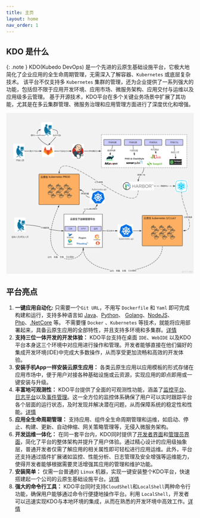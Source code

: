 ```yaml
---
title: 主页
layout: home
nav_order: 1
---
```


## KDO 是什么

{: .note }
KDO(Kubedo DevOps) 是一个先进的云原生基础设施平台，它极大地简化了企业应用的全生命周期管理，无需深入了解容器、`Kubernetes` 或底层复杂技术。
该平台不仅支持多 `Kubernetes` 集群的管理，还为企业提供了一系列强大的功能，包括但不限于应用开发环境、应用市场、微服务架构、应用交付与运维以及应用级多云管理。
基于开源技术，KDO平台在多个关键业务场景中扩展了其功能，尤其是在多云集群管理、微服务治理和应用管理方面进行了深度优化和增强。


![kdo.png](imgs/kdo.png)

## 平台亮点

1. **一键应用自动化:**  只需要一个`Git URL`，不用写 `Dockerfile` 和 `Yaml` 即可完成构建和运行，支持多种语言如 [Java](/docs/devops/app-deploy/java)、[Python](/docs/devops/app-deploy/python)、
[Golang](/docs/devops/app-deploy/golang)、[NodeJS](/docs/devops/app-deploy/nodejs)、[Php](/docs/devops/app-deploy/php)、[.NetCore](/docs/devops/app-deploy/donet) 等。
不需要懂 `Docker` 、`Kubernetes` 等技术，就能将应用部署起来，具备云原生应用的全部特性，并且支持多环境和多集群。[详情](docs/dev/applications/repository#创建应用)
2. **支持三位一体开发的开发体验：** KDO平台支持在桌面 `IDE`、`WebIDE` 以及KDO平台本身这三个环境中对应用进行操作和管理。开发者能够直接在他们偏好的集成开发环境(IDE)中完成大多数操作，从而享受更加流畅和高效的开发体验。
3. **安装手机App一样安装云原生应用：** 各类云原生应用以应用模板的形式存储在应用市场中，便于用户对接各种基础设施或云资源，实现应用的即点即用或一键安装与升级。
4. **丰富地可观测性：** KDO平台提供了全面的可观测性功能，涵盖了[监控平台](/docs/observability/monitoring)、[日志平台](/docs/observability/logging)以及[事件管理](/docs/observability/events)。这一全方位的监控体系确保了用户可以实时跟踪平台各个层面的运行状态，及时发现并解决潜在问题，从而保障系统的稳定性和性能。[详情](docs/observability)
5. **应用全生命周期管理：** 支持应用、组件全生命周期管理和运维，如启动、停止、构建、更新、自动伸缩、网关策略管理等，无侵入微服务架构。
6. **开发运维一体化：**  在同一套平台内，KDO同时提供了[开发者界面](/docs/dev)和[管理员界面](/docs/admin)，简化了平台的整体架构并提升了用户体验。通过精心设计的应用级抽象层，普通开发者仅需了解应用的相关属性即可轻松进行应用运维。此外，平台还支持通过插件扩展诸如监控、性能分析、日志管理及安全增强等运维能力，使得开发者能够根据需要灵活增强其应用的管理和维护功能。
7. **安装简单：** 仅需一台普通的 `Linux` 机器，实现一键安装整个KDO平台，快速搭建起一个公司的云原生基础设施平台。[详情](/docs/install)
8. **强大的命令行工具：** KDO平台同时支持`CloudShell`和`LocalShell`两种命令行功能，确保用户能够通过命令行便捷地操作平台。利用 `LocalShell`，开发者可以迅速实现KDO与本地环境的集成，从而在熟悉的开发环境中高效工作。[详情](/docs/terminal)




